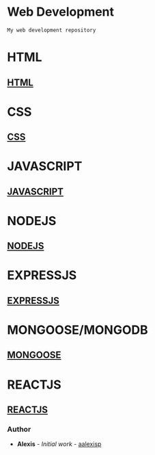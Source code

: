 # Web Development

```
My web development repository
```

# HTML

## [HTML]()

# CSS

## [CSS]()

# JAVASCRIPT

## [JAVASCRIPT]()

# NODEJS

## [NODEJS]()

# EXPRESSJS

## [EXPRESSJS]()

# MONGOOSE/MONGODB

## [MONGOOSE]()

# REACTJS

## [REACTJS]()

### Author

* **Alexis** - *Initial work* - [aalexisp](https://github.com/aalexisp)
